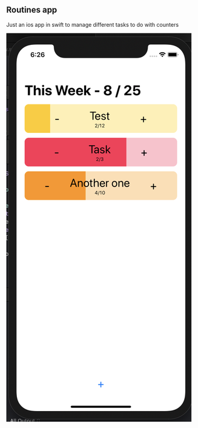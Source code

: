 ## Routines app

Just an ios app in swift to manage different tasks to do with counters

![app](https://github.com/vpasquier/routines/blob/master/app.png)
